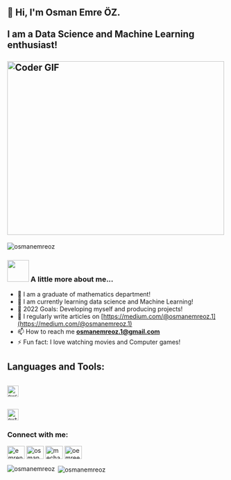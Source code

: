 <h2 align="left">
 <abc>
  <br>👋 Hi, I'm Osman Emre ÖZ.<br>
  <br>I am a Data Science and Machine Learning enthusiast! <br>
  <br>
    <img src="https://media.giphy.com/media/SWoSkN6DxTszqIKEqv/giphy.gif" alt="Coder GIF" width="500" height="400">
 </abc>
</h2> 

<p align="left"> <img src="https://komarev.com/ghpvc/?username=osmanemreoz&label=Profile%20views&color=0e75b6&style=flat" alt="osmanemreoz" /> </p>

### <img src="https://media.giphy.com/media/VgCDAzcKvsR6OM0uWg/giphy.gif" width="50"> A little more about me...  
- 🔭 I am a graduate of mathematics department!
- 🌱 I am currently learning data science and Machine Learning!
- 🥅 2022 Goals: Developing myself and producing projects!
- 📝 I regularly write articles on [https://medium.com/@osmanemreoz.1](https://medium.com/@osmanemreoz.1)
- 📫 How to reach me **osmanemreoz.1@gmail.com**
- ⚡ Fun fact: I love watching movies and Computer games!

<h2 align="left">Languages and Tools:</h2>

[<code>
<img alt="pycharm" width="26px" src="https://img.icons8.com/color/240/000000/pycharm.png" />
</code>](https://www.jetbrains.com/pycharm/)

[<code>
<img alt="python" width="26px" src="https://img.icons8.com/color/240/000000/python.png">
</code>](https://www.python.org/)

<h3 align="left">Connect with me:</h3>
<p align="left">
<a href="https://twitter.com/emrennium" target="blank"><img align="center" src="https://raw.githubusercontent.com/rahuldkjain/github-profile-readme-generator/master/src/images/icons/Social/twitter.svg" alt="emrennium" height="30" width="40" /></a>
<a href="https://linkedin.com/in/osmanemreoz" target="blank"><img align="center" src="https://raw.githubusercontent.com/rahuldkjain/github-profile-readme-generator/master/src/images/icons/Social/linked-in-alt.svg" alt="osmanemreoz" height="30" width="40" /></a>
<a href="https://www.kaggle.com/osmanemrez" target="blank"><img align="center" src="https://raw.githubusercontent.com/rahuldkjain/github-profile-readme-generator/master/src/images/icons/Social/kaggle.svg" alt="mechanicc11" height="30" width="40" /></a>
<a href="https://instagram.com/oemreeoz" target="blank"><img align="center" src="https://raw.githubusercontent.com/rahuldkjain/github-profile-readme-generator/master/src/images/icons/Social/instagram.svg" alt="oemreeoz" height="30" width="40" /></a>
</p>


<p><img align="left" src="https://github-readme-stats.vercel.app/api/top-langs?username=osmanemreoz&show_icons=true&locale=en&layout=compact" alt="osmanemreoz" /></p>

<p>&nbsp;<img align="center" src="https://github-readme-stats.vercel.app/api?username=osmanemreoz&show_icons=true&locale=en" alt="osmanemreoz" /></p>

